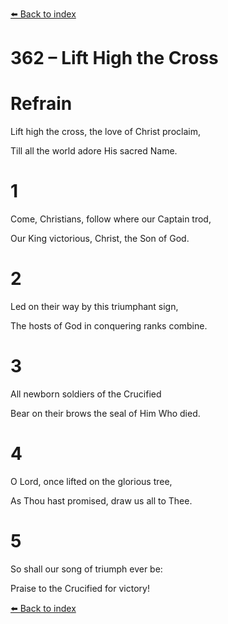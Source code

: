 [⬅️ Back to index](../README.md)

# 362 – Lift High the Cross





# Refrain

Lift high the cross, the love of Christ proclaim,

Till all the world adore His sacred Name.



# 1

Come, Christians, follow where our Captain trod,

Our King victorious, Christ, the Son of God.



# 2

Led on their way by this triumphant sign,

The hosts of God in conquering ranks combine.



# 3

All newborn soldiers of the Crucified

Bear on their brows the seal of Him Who died.



# 4

O Lord, once lifted on the glorious tree,

As Thou hast promised, draw us all to Thee.



# 5

So shall our song of triumph ever be:

Praise to the Crucified for victory!

[⬅️ Back to index](../README.md)
